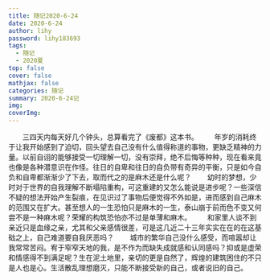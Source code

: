 ```yaml
---
title: 随记2020-6-24
date: 2020-6-24
author: lihy
password: lihy183693
tags:
  - 随记
  - 2020夏
top: false
cover: false
mathjax: false
categories: 随记
summary: 2020-6-24记
img:
coverImg:
---
```


&emsp;&emsp;三四天内每天好几个钟头，总算看完了《废都》这本书。
&emsp;&emsp;年岁的消耗终于让我开始感到了迫切，回头望去自己没有什么值得称道的事物，更缺乏精神的力量。以前自诩的能够接受一切理解一切，没有崇拜，绝不后悔等种种，现在看来竟也像是各种潜意识在作怪。往日的自卑和往日的自负带有奇异的平衡，只是如今自负和自卑都渐渐少了下去，取而代之的是麻木还是什么呢？
&emsp;&emsp;幼时的梦想，少时对于世界的自我理解不断塌陷重构，可这重建的又怎么能说是进步呢？一些深信不疑的想法开始产生裂痕，在见识过了事物后便觉得不外如是，进而感到自己麻木的范围又在扩大。甚至想人的一生恐怕只是麻木的一生，泰山崩于前而色不变又何尝不是一种麻木呢？荣耀的构筑恐怕亦不过是单薄和麻木。
&emsp;&emsp;和家里人谈不到亲近只是血缘之亲，尤其和父亲感情很差，可是这几近二十三年实实在在的在这基础之上，自己难道要自我厌恶吗？
&emsp;&emsp;城市的繁华自己没什么感受，而喧嚣却让我常常苦闷。宥于窄窄天地的我，是不作为而缺失成就感和认同感吗？抑或是虚荣和情感得不到满足呢？生在泥土地里，亲切的更是自然了，辉煌的建筑困住的不只是人也是心。生活散乱理想磨灭，只能不断接受新的自己，或者说旧的自己。
